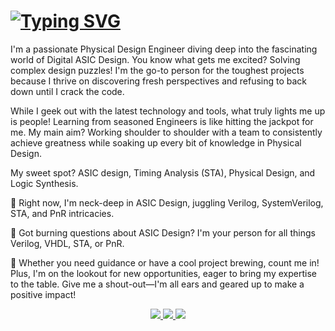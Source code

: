 # <a href="https://git.io/typing-svg"><img src="https://readme-typing-svg.demolab.com?font=Fira+Code&duration=1000&pause=2000&color=16BB46&random=false&width=435&lines=Hi+There!+👋;+I'm+Saifulla!" alt="Typing SVG" /></a>
  
I'm a passionate Physical Design Engineer diving deep into the fascinating world of Digital ASIC Design. You know what gets me excited? Solving complex design puzzles! I'm the go-to person for the toughest projects because I thrive on discovering fresh perspectives and refusing to back down until I crack the code.

While I geek out with the latest technology and tools, what truly lights me up is people! Learning from seasoned Engineers is like hitting the jackpot for me. My main aim? Working shoulder to shoulder with a team to consistently achieve greatness while soaking up every bit of knowledge in Physical Design.

My sweet spot? ASIC design, Timing Analysis (STA), Physical Design, and Logic Synthesis.

🔭 Right now, I'm neck-deep in ASIC Design, juggling Verilog, SystemVerilog, STA, and PnR intricacies.       

💬 Got burning questions about ASIC Design? I'm your person for all things Verilog, VHDL, STA, or PnR.

💼 Whether you need guidance or have a cool project brewing, count me in! Plus, I'm on the lookout for new opportunities, eager to bring my expertise to the table.
Give me a shout-out—I'm all ears and geared up to make a positive impact!
<div align="center">
  <a href=mailto"saifullaj78@gmail.com">
    <img src=https://img.shields.io/badge/LinkedIn-0077B5?style=for-the-badge&logo=linkedin&logoColor=white>
    <img src=https://img.shields.io/badge/Gmail-D14836?style=for-the-badge&logo=gmail&logoColor=white>
    <img src=https://img.shields.io/badge/GitHub-100000?style=for-the-badge&logo=github&logoColor=white>

<!--
**saifullaj97/saifullaj97** is a ✨ _special_ ✨ repository because its `README.md` (this file) appears on your GitHub profile.

Here are some ideas to get you started:

- 🔭 I’m currently working on ...
- 🌱 I’m currently learning ...
- 👯 I’m looking to collaborate on ...
- 🤔 I’m looking for help with ...
- 💬 Ask me about ...
- 📫 How to reach me: ...
- 😄 Pronouns: ...
- ⚡ Fun fact: ...
-->
